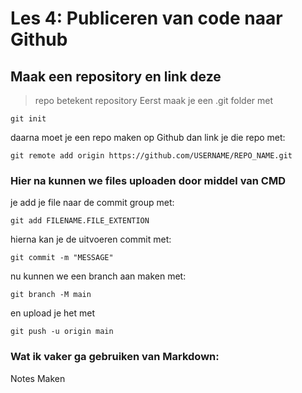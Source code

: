 # Les 4: Publiceren van code naar Github
## Maak een repository en link deze
>repo betekent repository
Eerst maak je een .git folder met 
```
git init
```
daarna moet je een repo maken op Github
dan link je die repo met:
```
git remote add origin https://github.com/USERNAME/REPO_NAME.git
```
### Hier na kunnen we files uploaden door middel van CMD
je add je file naar de commit group met:
```
git add FILENAME.FILE_EXTENTION
```
hierna kan je de uitvoeren commit met:
```
git commit -m "MESSAGE"
```
nu kunnen we een branch aan maken met:
```
git branch -M main
```
en upload je het met 
```
git push -u origin main
```
### Wat ik vaker ga gebruiken van Markdown:
Notes Maken 
